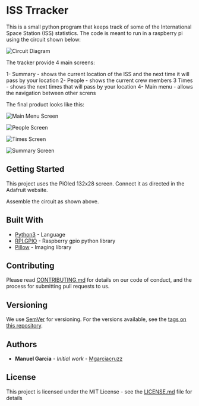 # ISS Trracker

This is a small python program that keeps track of some of the International Space Station (ISS) statistics.
The code is meant to run in a raspberry pi using the circuit shown below:

![Circuit Diagram](/images/circuit.png)

The tracker provide 4 main screens:

1- Summary - shows the current location of the ISS and the next time it will pass by your location
2- People - shows the current crew members
3 Times - shows the next times that will pass by your location
4- Main menu - allows the navigation between other screns

The final product looks like this:


![Main Menu Screen](/images/MainMenu.JPEG)

![People Screen](/images/People.JPEG)

![Times Screen](/images/Times.JPEG)

![Summary Screen](/images/Summary.jpeg)

## Getting Started

This project uses the PiOled 132x28 screen. Connect it as directed in the Adafruit website.

Assemble the circuit as shown above.

## Built With

* [Python3](https://www.python.org/download/releases/3.0/) - Language
* [RPI.GPIO](https://pypi.org/project/RPi.GPIO/) - Raspberry gpio python library
* [Pillow](https://pillow.readthedocs.io/en/stable/) - Imaging library

## Contributing

Please read [CONTRIBUTING.md](https://gist.github.com/PurpleBooth/b24679402957c63ec426) for details on our code of conduct, and the process for submitting pull requests to us.

## Versioning

We use [SemVer](http://semver.org/) for versioning. For the versions available, see the [tags on this repository](https://github.com/your/project/tags). 

## Authors

* **Manuel Garcia** - *Initial work* - [Mgarciacruzz](https://github.com/mgarciacruzz)

## License

This project is licensed under the MIT License - see the [LICENSE.md](LICENSE.md) file for details
